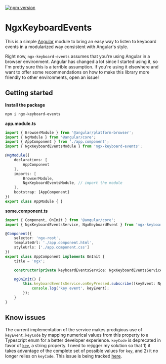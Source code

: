 [![npm version](https://badge.fury.io/js/ngx-keyboard-events.svg)](https://badge.fury.io/js/ngx-keyboard-events)

# NgxKeyboardEvents
This is a simple [Angular](https://angular.io) module to bring an easy way to listen to keyboard events in a modularized way consistent with Angular's style.

Right now, `ngx-keyboard-events` assumes that you're using Angular in a browser environment. Angular has changed a lot since I started using it, so I'm pretty sure this is a terrible assumption. If you're using it elsewhere and want to offer some recommendations on how to make this library more friendly to other environments, open an issue!

## Getting started

**Install the package**
```bash
npm i ngx-keyboard-events
```

**app.module.ts**
```typescript
import { BrowserModule } from '@angular/platform-browser';
import { NgModule } from '@angular/core';
import { AppComponent } from './app.component';
import { NgxKeyboardEventsModule } from 'ngx-keyboard-events';

@NgModule({
    declarations: [
        AppComponent
    ],
    imports: [
        BrowserModule,
        NgxKeyboardEventsModule, // import the module
    ],
    bootstrap: [AppComponent]
})
export class AppModule { }
```

**some.component.ts**
```typescript
import { Component, OnInit } from '@angular/core';
import { NgxKeyboardEventsService, NgxKeyboardEvent } from 'ngx-keyboard-events';

@Component({
    selector: 'ngx-root',
    templateUrl: './app.component.html',
    styleUrls: ['./app.component.css']
})
export class AppComponent implements OnInit {
    title = 'ngx';

    constructor(private keyboardEventsService: NgxKeyboardEventsService) { }

    ngOnInit() {
        this.keyboardEventsService.onKeyPressed.subscribe((keyEvent: NgxKeyboardEvent) => {
            console.log('key event', keyEvent);
        });
    }
}
```

## Know issues

The current implementation of the service makes prodigious use of `keyEvent.keyCode` by mapping numerical values from this property to a Typescript enum for a better developer experience. `keyCode` is deprecated in favor of [`key`](https://developer.mozilla.org/en-US/docs/Web/API/KeyboardEvent/key), a string property. I need to rejigger my solution so that 1) it takes advantage of the complete set of possible values for `key`, and 2) it no longer relies on `keyCode`. This issue is being tracked [here](https://github.com/jammerware/ngx-libraries/issues/1).